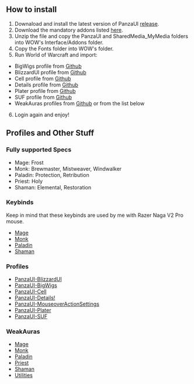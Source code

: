 ## How to install

1. Downaload and install the latest version of PanzaUI [release](https://github.com/MarioCatuogno/PanzaUI/releases).
2. Download the mandatory addons listed [here](https://github.com/MarioCatuogno/PanzaUI?tab=readme-ov-file#my-ui).
3. Unzip the file and copy the PanzaUI and SharedMedia_MyMedia folders into WOW's Interface/Addons folder.
4. Copy the Fonts folder into WOW's folder.
4. Run World of Warcraft and import:
  - BigWigs profile from [Github](https://github.com/MarioCatuogno/PanzaUI/tree/main/Profiles/PanzaUI-BigWigs.txt)
  - BlizzardUI profile from [Github](https://github.com/MarioCatuogno/PanzaUI/tree/main/Profiles/PanzaUI-BlizzardUI.txt)
  - Cell profile from [Github](https://github.com/MarioCatuogno/PanzaUI/blob/main/Profiles/PanzaUI-Cell.txt)
  - Details profile from [Github](https://github.com/MarioCatuogno/PanzaUI/blob/main/Profiles/PanzaUI-Details.txt)
  - Plater profile from [Github](https://github.com/MarioCatuogno/PanzaUI/blob/main/Profiles/PanzaUI-Plater.txt)
  - SUF profile from [Github](https://github.com/MarioCatuogno/PanzaUI/blob/main/Profiles/PanzaUI-SUF.txt)
  - WeakAuras profiles from [Github](https://github.com/MarioCatuogno/PanzaUI/tree/main/WeakAuras) or from the list below
6. Login again and enjoy!

## Profiles and Other Stuff

### Fully supported Specs

* Mage: Frost
* Monk: Brewmaster, Mistweaver, Windwalker
* Paladin: Protection, Retribution
* Priest: Holy
* Shaman: Elemental, Restoration

### Keybinds 

Keep in mind that these keybinds are used by me with Razer Naga V2 Pro mouse.

* [Mage](https://github.com/MarioCatuogno/PanzaUI/blob/main/Documents/wow_keybinds_mage.pdf)
* [Monk](https://github.com/MarioCatuogno/PanzaUI/blob/main/Documents/wow_keybinds_monk.pdf)
* [Paladin](https://github.com/MarioCatuogno/PanzaUI/blob/main/Documents/wow_keybinds_paladin.pdf)
* [Shaman](https://github.com/MarioCatuogno/PanzaUI/blob/main/Documents/wow_keybinds_shaman.pdf)

### Profiles

* [PanzaUI-BlizzardUI](https://github.com/MarioCatuogno/PanzaUI/blob/main/Profiles/PanzaUI-BlizzardUI.txt)
* [PanzaUI-BigWigs](https://github.com/MarioCatuogno/PanzaUI/blob/main/Profiles/PanzaUI-BigWigs.txt)
* [PanzaUI-Cell](https://github.com/MarioCatuogno/PanzaUI/blob/main/Profiles/PanzaUI-Cell.txt)
* [PanzaUI-Details!](https://github.com/MarioCatuogno/PanzaUI/blob/main/Profiles/PanzaUI-Details.txt)
* [PanzaUI-MouseoverActionSettings](https://github.com/MarioCatuogno/PanzaUI/blob/main/Profiles/PanzaUI-MouseoverActionSettings.txt)
* [PanzaUI-Plater](https://github.com/MarioCatuogno/PanzaUI/blob/main/Profiles/PanzaUI-Plater.txt)
* [PanzaUI-SUF](https://github.com/MarioCatuogno/PanzaUI/blob/main/Profiles/PanzaUI-SUF.txt)

### WeakAuras

* [Mage](https://github.com/MarioCatuogno/PanzaUI/blob/main/WeakAuras/PanzaUI-Mage.txt)
* [Monk](https://github.com/MarioCatuogno/PanzaUI/blob/main/WeakAuras/PanzaUI-Monk.txt)
* [Paladin](https://github.com/MarioCatuogno/PanzaUI/blob/main/WeakAuras/PanzaUI-Paladin.txt)
* [Priest](https://github.com/MarioCatuogno/PanzaUI/blob/main/WeakAuras/PanzaUI-Paladin.txt)
* [Shaman](https://github.com/MarioCatuogno/PanzaUI/blob/main/WeakAuras/PanzaUI-Shaman.txt)
* [Utilities](https://github.com/MarioCatuogno/PanzaUI/blob/main/WeakAuras/PanzaUI-Utilities.txt)
